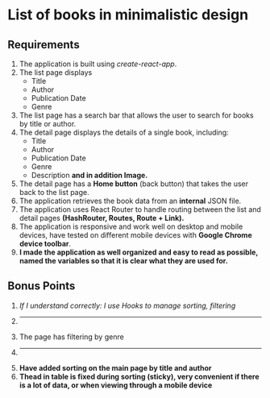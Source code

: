 # **List of books in minimalistic design**

## Requirements
1. The application is built using _create-react-app_.
2. The list page displays    
   - Title
   - Author
   - Publication Date
   - Genre
3. The list page has a search bar that allows the user to search for books by title or author.
4. The detail page displays the details of a single book, including:
    - Title
    - Author
    - Publication Date
    - Genre
    - Description
   **and in addition Image.**
5. The detail page has a **Home button** (back button) that takes the user back to the list page.
6. The application retrieves the book data from an **internal** JSON file.
7. The application uses React Router to handle routing between the list and detail pages **(HashRouter, Routes, Route + Link).**
8. The application is responsive and work well on desktop and mobile devices, have tested on different mobile devices with **Google Chrome device toolbar**.
9. **I made the application as well organized and easy to read as possible, named the variables so that it is clear what they are used for.**

## Bonus Points
1. _If I understand correctly: I use Hooks to manage sorting, filtering_
2. ----------
3. The page has filtering by genre
4. ----------
5. **Have added sorting on the main page by title and author**
6. **Thead in table is fixed during sorting (sticky), very convenient if there is a lot of data, or when viewing through a mobile device**


